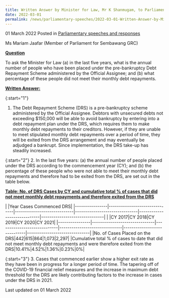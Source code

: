 ```yaml
---
title: Written Answer by Minister for Law, Mr K Shanmugam, to Parliamentary Question on Data on Annual Number of People Placed under Pre-bankruptcy Debt Repayment Scheme in Last Five Years
date: 2022-03-01
permalink: /news/parliamentary-speeches/2022-03-01-Written-Answer-by-Minister-for-Law-K-Shanmugam-to-PQ-on-Data-on-Annual-Number-of-People-Placed-under-Pre-bankruptcy-Debt-Repayment-Scheme-in-Last-Five-Years
---
```


01 March 2022 Posted in [Parliamentary speeches and responses](/news/parliamentary-speeches)

Ms Mariam Jaafar (Member of Parliament for Sembawang GRC) 
  
**<b><u>Question</u></b>**  

To ask the Minister for Law (a) in the last five years, what is the annual number of people who have been placed under the pre-bankruptcy Debt Repayment Scheme administered by the Official Assignee; and (b) what percentage of these people did not meet their monthly debt repayments.

**<b><u>Written Answer:</u></b>**  
 
{:start="1"}
1.	The Debt Repayment Scheme (DRS) is a pre-bankruptcy scheme administered by the Official Assignee. Debtors with unsecured debts not exceeding $150,000 will be able to avoid bankruptcy by entering into a debt repayment plan under the DRS, which requires them to make monthly debt repayments to their creditors. However, if they are unable to meet stipulated monthly debt repayments over a period of time, they will be exited from the DRS arrangement and may eventually be adjudged a bankrupt. Since implementation, the DRS take-up has steadily increased.  

{:start="2"}
2.	In the last five years: (a) the annual number of people placed under the DRS according to the commencement year (CY); and (b) the percentage of these people who were not able to meet their monthly debt repayments and therefore had to be exited from the DRS, are set out in the table below. 

**<b><u>Table: No. of DRS Cases by CY and cumulative total % of cases that did not meet monthly debt repayments and therefore exited from the DRS</u></b>**

|                |Year Cases Commenced DRS|
|----------------|-------------------------------|-----------------------------|-------------------------------|-----------------------------|-------------------------------|
|                |CY 2017|CY 2018|CY 2019|CY 2020|CY 2021|
|----------------|-------------------------------|-----------------------------|-------------------------------|-----------------------------|-------------------------------|
|No. of Cases Placed on the DRS|442|615|864|1,073|2,297|
|Cumulative total % of cases to date that did not meet monthly debt repayments and were therefore exited from the DRS|10.41%|4.52%|1.36%|0.23%|0%|

{:start="3"}
3.	Cases that commenced earlier show a higher exit rate as they have been in progress for a longer period of time. The tapering off of the COVID-19 financial relief measures and the increase in maximum debt threshold for the DRS are likely contributing factors to the increase in cases under the DRS in 2021.

<p class="right-side-updated">Last updated on 01 March 2022</p>
